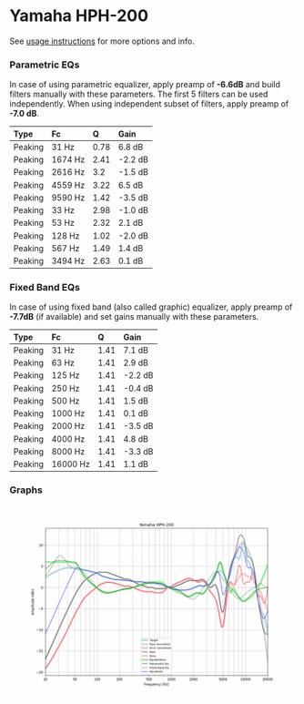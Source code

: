 # Yamaha HPH-200
See [usage instructions](https://github.com/jaakkopasanen/AutoEq#usage) for more options and info.

### Parametric EQs
In case of using parametric equalizer, apply preamp of **-6.6dB** and build filters manually
with these parameters. The first 5 filters can be used independently.
When using independent subset of filters, apply preamp of **-7.0 dB**.

| Type    | Fc      |    Q | Gain    |
|:--------|:--------|:-----|:--------|
| Peaking | 31 Hz   | 0.78 | 6.8 dB  |
| Peaking | 1674 Hz | 2.41 | -2.2 dB |
| Peaking | 2616 Hz | 3.2  | -1.5 dB |
| Peaking | 4559 Hz | 3.22 | 6.5 dB  |
| Peaking | 9590 Hz | 1.42 | -3.5 dB |
| Peaking | 33 Hz   | 2.98 | -1.0 dB |
| Peaking | 53 Hz   | 2.32 | 2.1 dB  |
| Peaking | 128 Hz  | 1.02 | -2.0 dB |
| Peaking | 567 Hz  | 1.49 | 1.4 dB  |
| Peaking | 3494 Hz | 2.63 | 0.1 dB  |

### Fixed Band EQs
In case of using fixed band (also called graphic) equalizer, apply preamp of **-7.7dB**
(if available) and set gains manually with these parameters.

| Type    | Fc       |    Q | Gain    |
|:--------|:---------|:-----|:--------|
| Peaking | 31 Hz    | 1.41 | 7.1 dB  |
| Peaking | 63 Hz    | 1.41 | 2.9 dB  |
| Peaking | 125 Hz   | 1.41 | -2.2 dB |
| Peaking | 250 Hz   | 1.41 | -0.4 dB |
| Peaking | 500 Hz   | 1.41 | 1.5 dB  |
| Peaking | 1000 Hz  | 1.41 | 0.1 dB  |
| Peaking | 2000 Hz  | 1.41 | -3.5 dB |
| Peaking | 4000 Hz  | 1.41 | 4.8 dB  |
| Peaking | 8000 Hz  | 1.41 | -3.3 dB |
| Peaking | 16000 Hz | 1.41 | 1.1 dB  |

### Graphs
![](./Yamaha%20HPH-200.png)